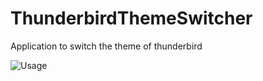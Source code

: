 # ThunderbirdThemeSwitcher
Application to switch the theme of thunderbird

![Usage](ThunderbirdThemeSwitcher/src/main/resources/images/Usage.gif?raw=true "TTS Usage")
